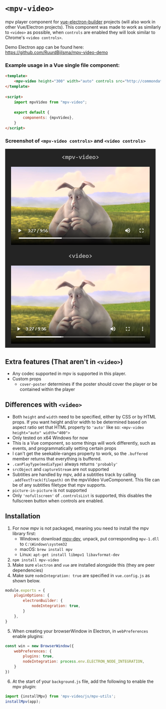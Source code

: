 # `<mpv-video>`

mpv player component for [vue-electron-builder](https://github.com/nklayman/vue-cli-plugin-electron-builder) projects (will also work in other Vue/Electron projects). This component was made to work as similarly to `<video>` as possible,
when `controls` are enabled they will look similar to Chrome's `<video controls>`. 

Demo Electron app can be found here: https://github.com/RuurdBijlsma/mpv-video-demo

### Example usage in a Vue single file component:

```html
<template>
    <mpv-video height="300" width="auto" controls src="http://commondatastorage.googleapis.com/gtv-videos-bucket/sample/BigBuckBunny.mp4"/>
</template>

<script>
    import mpvVideo from "mpv-video";

    export default {
        components: {mpvVideo},
    }
</script>
```

### Screenshot of `<mpv-video controls>` and `<video controls>`

![f](https://github.com/ruurdbijlsma/mpv-video/blob/master/.gh/video-and-mpvvideo.png?raw=true)

## Extra features (That aren't in `<video>`)

* Any codec supported in mpv is supported in this player.
* Custom props
    * `cover-poster` determines if the poster should cover the player or be contained within the player

## Differences with `<video>`

* Both `height` and `width` need to be specified, either by CSS or by HTML props. If you want height and/or width to be determined based on aspect ratio set that HTML property to `'auto'` like so: `<mpv-video height="auto" width="400">`
* Only tested on x64 Windows for now
* This is a Vue component, so some things will work differently, such as events, and programmatically setting certain
  props
* I can't get the seekable-ranges property to work, so the `.buffered` member returns that
  everything is buffered.
* `.canPlayType(mediaType)` always returns `'probably'`
* `srcObject` and `captureStream` are not supported
* Subtitles are handled by mpv, add a subtitles track by calling `.addTextTrack(filepath)` on the mpvVideo VueComponent.
  This file can be of any subtitles filetype that mpv supports.
* `picture-in-picture` is not supported
* Only `'nofullscreen'` of `.controlsList` is supported, this disables the fullscreen button when controls are enabled.

## Installation

1. For now mpv is not packaged, meaning you need to install the mpv library first:
    * Windows: download [mpv-dev](https://mpv.srsfckn.biz/mpv-dev-latest.7z), unpack, put corresponding `mpv-1.dll` to `C:\Windows\system32`
    * macOS: `brew install mpv`
    * Linux: `apt-get install libmpv1 libavformat-dev`
2. `npm install mpv-video`
3. Make sure `electron` and `vue` are installed alongside this (they are peer
   dependencies)
4. Make sure `nodeIntegration: true` are specified in `vue.config.js` as shown below.

```js
module.exports = {
    pluginOptions: {
        electronBuilder: {
            nodeIntegration: true,
        }
    },
}
```

5. When creating your browserWindow in Electron, in `webPreferences` enable plugins:

```js
const win = new BrowserWindow({
    webPreferences: {
        plugins: true,
        nodeIntegration: process.env.ELECTRON_NODE_INTEGRATION,
    }
})
```

6. At the start of your `background.js` file, add the following to enable the mpv plugin:
```js
import {installMpv} from 'mpv-video/js/mpv-utils';
installMpv(app);
```

